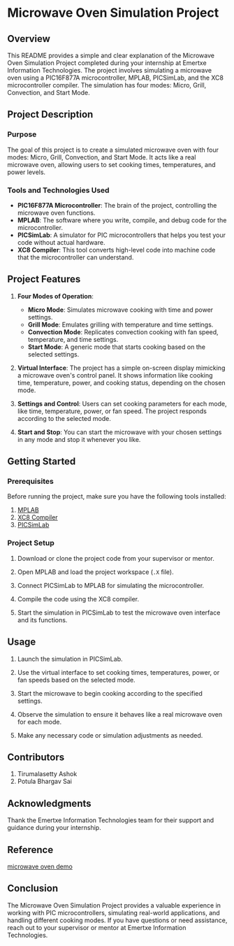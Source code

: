 # Microwave Oven Simulation Project

## Overview
This README provides a simple and clear explanation of the Microwave Oven Simulation Project completed during your internship at Emertxe Information Technologies. The project involves simulating a microwave oven using a PIC16F877A microcontroller, MPLAB, PICSimLab, and the XC8 microcontroller compiler. The simulation has four modes: Micro, Grill, Convection, and Start Mode.

## Project Description

### Purpose
The goal of this project is to create a simulated microwave oven with four modes: Micro, Grill, Convection, and Start Mode. It acts like a real microwave oven, allowing users to set cooking times, temperatures, and power levels.

### Tools and Technologies Used
- **PIC16F877A Microcontroller**: The brain of the project, controlling the microwave oven functions.
- **MPLAB**: The software where you write, compile, and debug code for the microcontroller.
- **PICSimLab**: A simulator for PIC microcontrollers that helps you test your code without actual hardware.
- **XC8 Compiler**: This tool converts high-level code into machine code that the microcontroller can understand.

## Project Features

1. **Four Modes of Operation**:
   - **Micro Mode**: Simulates microwave cooking with time and power settings.
   - **Grill Mode**: Emulates grilling with temperature and time settings.
   - **Convection Mode**: Replicates convection cooking with fan speed, temperature, and time settings.
   - **Start Mode**: A generic mode that starts cooking based on the selected settings.

2. **Virtual Interface**: The project has a simple on-screen display mimicking a microwave oven's control panel. It shows information like cooking time, temperature, power, and cooking status, depending on the chosen mode.

3. **Settings and Control**: Users can set cooking parameters for each mode, like time, temperature, power, or fan speed. The project responds according to the selected mode.

4. **Start and Stop**: You can start the microwave with your chosen settings in any mode and stop it whenever you like.

## Getting Started

### Prerequisites

Before running the project, make sure you have the following tools installed:

1. [MPLAB](https://www.microchip.com/en-us/development-tools-tools-and-software/mplab-x-ide)
2. [XC8 Compiler](https://www.microchip.com/en-us/development-tools-tools-and-software/mplab-xc-compilers)
3. [PICSimLab](https://sourceforge.net/projects/picsim/)

### Project Setup

1. Download or clone the project code from your supervisor or mentor.

2. Open MPLAB and load the project workspace (`.X` file).

3. Connect PICSimLab to MPLAB for simulating the microcontroller.

4. Compile the code using the XC8 compiler.

5. Start the simulation in PICSimLab to test the microwave oven interface and its functions.

## Usage

1. Launch the simulation in PICSimLab.

2. Use the virtual interface to set cooking times, temperatures, power, or fan speeds based on the selected mode.

3. Start the microwave to begin cooking according to the specified settings.

4. Observe the simulation to ensure it behaves like a real microwave oven for each mode.

5. Make any necessary code or simulation adjustments as needed.

## Contributors

1. Tirumalasetty Ashok
2. Potula Bhargav Sai 

## Acknowledgments

Thank the Emertxe Information Technologies team for their support and guidance during your internship.
## Reference

[microwave oven demo](https://youtu.be/xHE3m_cLAdY?si=87pmVkTXMFpjsdqG)

## Conclusion

The Microwave Oven Simulation Project provides a valuable experience in working with PIC microcontrollers, simulating real-world applications, and handling different cooking modes. If you have questions or need assistance, reach out to your supervisor or mentor at Emertxe Information Technologies.
